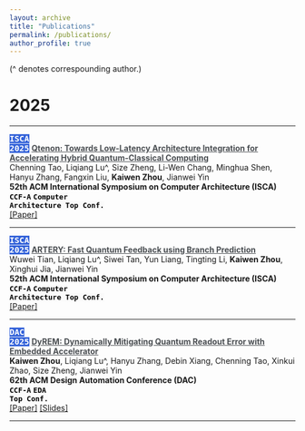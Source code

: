 ```yaml
---
layout: archive
title: "Publications"
permalink: /publications/
author_profile: true
---
```

(^ denotes correspounding author.)
<!-- You can also find my articles on <u><a href="https://scholar.google.com/citations?hl=zh-CN&user=635o82sAAAAJ">my Google Scholar profile</a>.</u> -->

# 2025
------

<code style="color: #ffffff; background-color:rgb(51, 98, 217); font-size: 1.03em;"><b>ISCA 2025</b></code>
<a href="" style="color:rgb(74, 78, 82); "><strong>
  Qtenon: Towards Low-Latency Architecture Integration for Accelerating Hybrid Quantum-Classical Computing</strong>
</a>
<br>
<span >Chenning Tao, Liqiang Lu^, Size Zheng, Li-Wen Chang, Minghua Shen, Hanyu Zhang, Fangxin Liu, <strong>Kaiwen Zhou</strong>, Jianwei Yin
</span>
<br>
<span style=""><strong>
52th ACM International Symposium on Computer Architecture (ISCA)</strong>
</span>
<br>
<code style="color: black; background-color: #fafafa; font-size: 0.9em;"><b>CCF-A</b></code>
<code style="color: black; background-color: #fafafa; font-size: 0.9em;"><b>Computer Architecture Top Conf.</b></code>
<br>
<a href="../paper_files/ISCA2025_Qtenon.pdf">[Paper]</a>

------

<code style="color: #ffffff; background-color:rgb(51, 98, 217); font-size: 1.03em;"><b>ISCA 2025</b></code>
<a href="" style="color:rgb(74, 78, 82); "><strong>
  ARTERY: Fast Quantum Feedback using Branch Prediction </strong>
</a>
<br>
<span >Wuwei Tian, Liqiang Lu^, Siwei Tan, Yun Liang, Tingting Li, <strong>Kaiwen Zhou</strong>, Xinghui Jia, Jianwei Yin
</span>
<br>
<span style=""><strong>
52th ACM International Symposium on Computer Architecture (ISCA)</strong>
</span>
<br>
<code style="color: black; background-color: #fafafa; font-size: 0.9em;"><b>CCF-A</b></code>
<code style="color: black; background-color: #fafafa; font-size: 0.9em;"><b>Computer Architecture Top Conf.</b></code>
<br>
<a href="../paper_files/ISCA2025_ARTERY.pdf">[Paper]</a>

------

<code style="color: #ffffff; background-color:rgb(51, 98, 217); font-size: 1.03em;"><b>DAC 2025</b></code>
<a href="" style="color:rgb(74, 78, 82); "><strong>
  DyREM: Dynamically Mitigating Quantum Readout Error with Embedded Accelerator</strong>
</a>
<br>
<span ><strong>Kaiwen Zhou</strong>, Liqiang Lu^, Hanyu Zhang, Debin Xiang, Chenning Tao, Xinkui Zhao, Size Zheng, Jianwei Yin
</span>
<br>
<span style=""><strong>
62th ACM Design Automation Conference (DAC)</strong>
</span>
<br>
<code style="color: black; background-color: #fafafa; font-size: 0.9em;"><b>CCF-A</b></code>
<code style="color: black; background-color: #fafafa; font-size: 0.9em;"><b>EDA Top Conf.</b></code>
<br>
<a href="../paper_files/DAC2025_DyREM.pdf">[Paper]</a> <a href="../slides_files/DAC2025_DyREM_PPT.pdf">[Slides]</a>

------